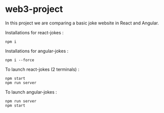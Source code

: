 # web3-project

In this project we are comparing a basic joke website in React and Angular.

Installations for react-jokes :

```
npm i
```

Installations for angular-jokes :

```
npm i --force
```

To launch react-jokes (2 terminals) : 

```
npm start
npm run server
```

To launch angular-jokes : 

```
npm run server
npm start
```

